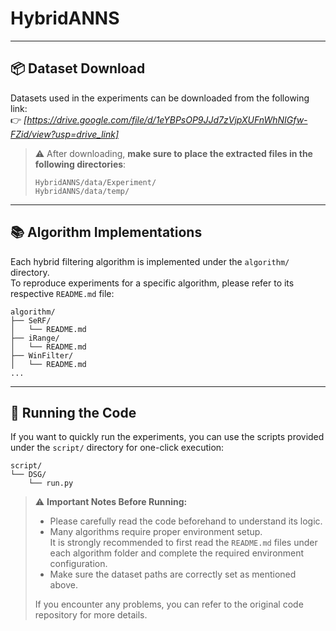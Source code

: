 # HybridANNS

---

## 📦 Dataset Download

Datasets used in the experiments can be downloaded from the following link:  
👉 *[https://drive.google.com/file/d/1eYBPsOP9JJd7zVjpXUFnWhNIGfw-FZid/view?usp=drive_link]*

> ⚠️ After downloading, **make sure to place the extracted files in the following directories**:
> 
> ```
> HybridANNS/data/Experiment/
> HybridANNS/data/temp/
> ```

---

## 📚 Algorithm Implementations

Each hybrid filtering algorithm is implemented under the `algorithm/` directory.  
To reproduce experiments for a specific algorithm, please refer to its respective `README.md` file:

```
algorithm/
├── SeRF/
│   └── README.md
├── iRange/
│   └── README.md
├── WinFilter/
│   └── README.md
...
```

---

## 🚀 Running the Code

If you want to quickly run the experiments, you can use the scripts provided under the `script/` directory for one-click execution:

```
script/
└── DSG/
    └── run.py
```

> ⚠️ **Important Notes Before Running:**
> 
> - Please carefully read the code beforehand to understand its logic.
> - Many algorithms require proper environment setup.  
>   It is strongly recommended to first read the `README.md` files under each algorithm folder and complete the required environment configuration.
> - Make sure the dataset paths are correctly set as mentioned above.
> 
> If you encounter any problems, you can refer to the original code repository for more details.

